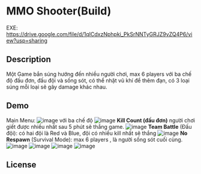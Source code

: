 # MMO Shooter(Build)
EXE:
[https://drive.google.com/file/d/1qICdxzNphpki_PkSrNNTyGRJZ9vZQ4P6/view?usp=sharing
](https://drive.google.com/file/d/1q9ZORbCY12E8ABWpT-ECGgp61kcKGfyv/view?usp=sharing)

## Description

Một Game bắn súng hướng đến nhiều người chơi, max 6 players với ba chế độ đấu đơn, đấu đội và sống sót, có thể nhặt vũ khí để thêm đạn, có 3 loại súng mỗi loại sẽ gây damage khác nhau.

## Demo
Main Menu:
![image](https://github.com/CrazyTrunk/ShootingMMO/assets/145329176/86fbb48a-119d-447e-9bc7-ac36d0daf825)
với ba chế độ 
![image](https://github.com/CrazyTrunk/ShootingMMO/assets/145329176/d240ff38-4640-4b2f-9db8-c5fbe2527f49)
**Kill Count (đấu đơn)** người chơi giết được nhiều nhất sau 5 phút sẽ thắng game.
![image](https://github.com/CrazyTrunk/ShootingMMO/assets/145329176/2cbe21bb-fafc-429a-b3c4-87de1996fbfe)
**Team Battle** (Đấu đội): có hai đội là Red và Blue, đội có nhiều kill nhất sẽ thắng
![image](https://github.com/CrazyTrunk/ShootingMMO/assets/145329176/4ffc946e-0783-44fd-937b-590adfa549a4)
**No Respawn** (Survival Mode): max 6 players , là người sống sót cuối cùng.
![image](https://github.com/CrazyTrunk/ShootingMMO/assets/145329176/58ec64ef-0580-4db2-9819-fa622b5e4d1e)
![image](https://github.com/CrazyTrunk/ShootingMMO/assets/145329176/3f0e2e7f-ec75-4447-8364-7ce771729f25)
![image](https://github.com/CrazyTrunk/ShootingMMO/assets/145329176/b7c0efe6-a765-41da-9028-92250a0e163d)
![image](https://github.com/CrazyTrunk/ShootingMMO/assets/145329176/135db262-f9ad-4edc-a772-85cdf2574a36)


## License

